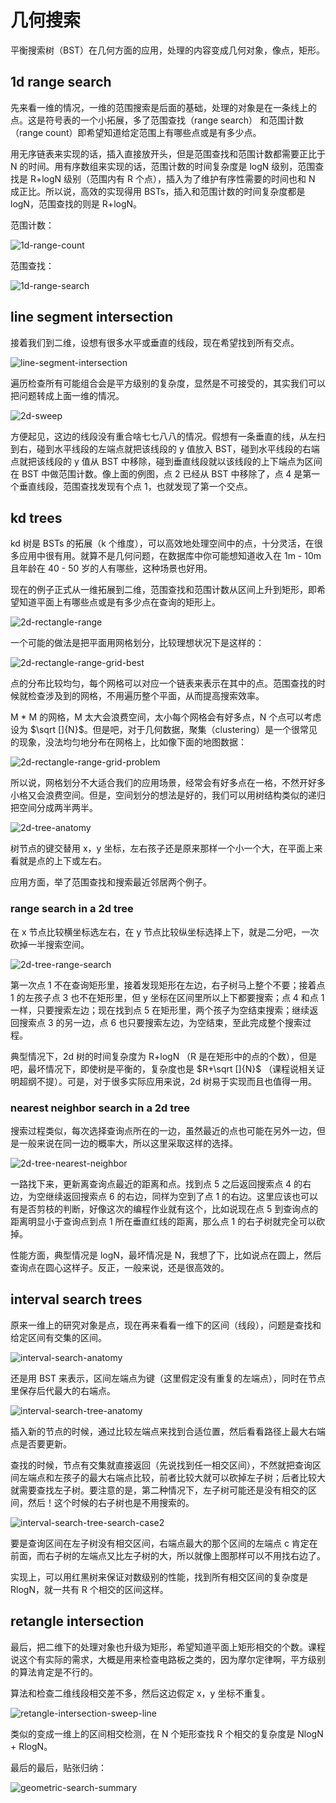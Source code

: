 # 几何搜索

平衡搜索树（BST）在几何方面的应用，处理的内容变成几何对象，像点，矩形。

## 1d range search

先来看一维的情况，一维的范围搜索是后面的基础，处理的对象是在一条线上的点。这是符号表的一个小拓展，多了范围查找（range search） 和范围计数（range count）即希望知道给定范围上有哪些点或是有多少点。

用无序链表来实现的话，插入直接放开头，但是范围查找和范围计数都需要正比于 N 的时间。用有序数组来实现的话，范围计数的时间复杂度是 logN 级别，范围查找是 R+logN 级别（范围内有 R 个点），插入为了维护有序性需要的时间也和 N 成正比。所以说，高效的实现得用 BSTs，插入和范围计数的时间复杂度都是 logN，范围查找的则是 R+logN。

范围计数：

![1d-range-count](https://img2018.cnblogs.com/blog/886021/201901/886021-20190127194219610-1684162525.png)

范围查找：

![1d-range-search](https://img2018.cnblogs.com/blog/886021/201901/886021-20190127194252626-489357777.png)

## line segment intersection

接着我们到二维，设想有很多水平或垂直的线段，现在希望找到所有交点。

![line-segment-intersection](https://img2018.cnblogs.com/blog/886021/201901/886021-20190127194347651-1192355983.png)

遍历检查所有可能组合会是平方级别的复杂度，显然是不可接受的，其实我们可以把问题转成上面一维的情况。

![2d-sweep](https://img2018.cnblogs.com/blog/886021/201901/886021-20190127194419668-696125613.png)

方便起见，这边的线段没有重合啥七七八八的情况。假想有一条垂直的线，从左扫到右，碰到水平线段的左端点就把该线段的 y 值放入 BST，碰到水平线段的右端点就把该线段的 y 值从 BST 中移除，碰到垂直线段就以该线段的上下端点为区间在 BST 中做范围计数。像上面的例图，点 2 已经从 BST 中移除了，点 4 是第一个垂直线段，范围查找发现有个点 1，也就发现了第一个交点。

## kd trees

kd 树是 BSTs 的拓展（k 个维度），可以高效地处理空间中的点，十分灵活，在很多应用中很有用。就算不是几何问题，在数据库中你可能想知道收入在 1m - 10m 且年龄在 40 - 50 岁的人有哪些，这种场景也好用。

现在的例子正式从一维拓展到二维，范围查找和范围计数从区间上升到矩形，即希望知道平面上有哪些点或是有多少点在查询的矩形上。

![2d-rectangle-range](https://img2018.cnblogs.com/blog/886021/201901/886021-20190130144744849-425146497.png)

一个可能的做法是把平面用网格划分，比较理想状况下是这样的：

![2d-rectangle-range-grid-best](https://img2018.cnblogs.com/blog/886021/201901/886021-20190130144807524-1552636529.png)

点的分布比较均匀，每个网格可以对应一个链表来表示在其中的点。范围查找的时候就检查涉及到的网格，不用遍历整个平面，从而提高搜索效率。

M * M 的网格，M 太大会浪费空间，太小每个网格会有好多点，N 个点可以考虑设为 $\sqrt []{N}$。但是吧，对于几何数据，聚集（clustering）是一个很常见的现象，没法均匀地分布在网格上，比如像下面的地图数据：

![2d-rectangle-range-grid-problem](https://img2018.cnblogs.com/blog/886021/201901/886021-20190130144822278-866651473.png)

所以说，网格划分不大适合我们的应用场景，经常会有好多点在一格，不然开好多小格又会浪费空间。但是，空间划分的想法是好的，我们可以用树结构类似的递归把空间分成两半两半。

![2d-tree-anatomy](https://img2018.cnblogs.com/blog/886021/201901/886021-20190130144835605-1075265836.png)

树节点的键交替用 x，y 坐标，左右孩子还是原来那样一个小一个大，在平面上来看就是点的上下或左右。

应用方面，举了范围查找和搜索最近邻居两个例子。

### range search in a 2d tree

在 x 节点比较横坐标选左右，在 y 节点比较纵坐标选择上下，就是二分吧，一次砍掉一半搜索空间。

![2d-tree-range-search](https://img2018.cnblogs.com/blog/886021/201901/886021-20190130144854435-638261113.png)

第一次点 1 不在查询矩形里，接着发现矩形在左边，右子树马上整个不要；接着点 1 的左孩子点 3 也不在矩形里，但 y 坐标在区间里所以上下都要搜索；点 4 和点 1 一样，只要搜索左边；现在找到点 5 在矩形里，两个孩子为空结束搜索；继续返回搜索点 3 的另一边，点 6 也只要搜索左边，为空结束，至此完成整个搜索过程。

典型情况下，2d 树的时间复杂度为 R+logN （R 是在矩形中的点的个数），但是吧，最坏情况下，即使树是平衡的，复杂度也是 $R+\sqrt []{N}$ （课程说相关证明超纲不提）。可是，对于很多实际应用来说，2d 树易于实现而且也值得一用。

### nearest neighbor search in a 2d tree

搜索过程类似，每次选择查询点所在的一边，虽然最近的点也可能在另外一边，但是一般来说在同一边的概率大，所以这里采取这样的选择。

![2d-tree-nearest-neighbor](https://img2018.cnblogs.com/blog/886021/201901/886021-20190130144919582-2048381451.png)

一路找下来，更新离查询点最近的距离和点。找到点 5 之后返回搜索点 4 的右边，为空继续返回搜索点 6 的右边，同样为空到了点 1 的右边。这里应该也可以有是否剪枝的判断，好像这次的编程作业就有这个，比如说现在点 5 到查询点的距离明显小于查询点到点 1 所在垂直红线的距离，那么点 1 的右子树就完全可以砍掉。

性能方面，典型情况是 logN，最坏情况是 N，我想了下，比如说点在圆上，然后查询点在圆心这样子。反正，一般来说，还是很高效的。

## interval search trees

原来一维上的研究对象是点，现在再来看看一维下的区间（线段），问题是查找和给定区间有交集的区间。

![interval-search-anatomy](https://img2018.cnblogs.com/blog/886021/201902/886021-20190201101416691-1204900151.png)

还是用 BST 来表示，区间左端点为键（这里假定没有重复的左端点），同时在节点里保存后代最大的右端点。

![interval-search-tree-anatomy](https://img2018.cnblogs.com/blog/886021/201902/886021-20190201101431461-1941816609.png)

插入新的节点的时候，通过比较左端点来找到合适位置，然后看看路径上最大右端点是否要更新。

查找的时候，节点有交集就直接返回（先说找到任一相交区间），不然就把查询区间左端点和左孩子的最大右端点比较，前者比较大就可以砍掉左子树；后者比较大就需要查找左子树。要注意的是，第二种情况下，左子树可能还是没有相交的区间，然后！这个时候的右子树也是不用搜索的。

![interval-search-tree-search-case2](https://img2018.cnblogs.com/blog/886021/201902/886021-20190201101450708-294300464.png)

要是查询区间在左子树没有相交区间，右端点最大的那个区间的左端点 c 肯定在前面，而右子树的左端点又比左子树的大，所以就像上图那样可以不用找右边了。

实现上，可以用红黑树来保证对数级别的性能，找到所有相交区间的复杂度是 RlogN，就一共有 R 个相交的区间这样。

## retangle intersection

最后，把二维下的处理对象也升级为矩形，希望知道平面上矩形相交的个数。课程说这个有实际的需求，大概是用来检查电路板之类的，因为摩尔定律啊，平方级别的算法肯定是不行的。

算法和检查二维线段相交差不多，然后这边假定 x，y 坐标不重复。

![retangle-intersection-sweep-line](https://img2018.cnblogs.com/blog/886021/201902/886021-20190201101507834-1042813926.png)

类似的变成一维上的区间相交检测，在 N 个矩形查找 R 个相交的复杂度是 NlogN + RlogN。

最后的最后，贴张归纳：

![geometric-search-summary](https://img2018.cnblogs.com/blog/886021/201902/886021-20190201101531374-290584318.png)